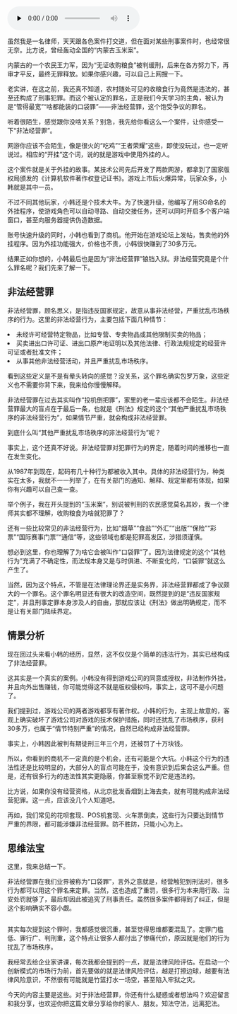 <audio id="audio" title="22 | 外挂真能大吉大利吗？" controls="" preload="none"><source id="mp3" src="https://static001.geekbang.org/resource/audio/eb/ab/eb7fb3cb41610e8bbdb4ad41cf20e1ab.mp3"></audio>

虽然我是一名律师，天天跟各色案件打交道，但在面对某些刑事案件时，也经常很无奈。比方说，曾经轰动全国的“内蒙古玉米案”。

内蒙古的一个农民王力军，因为“无证收购粮食”被判缓刑，后来在各方努力下，再审才平反，最终无罪释放。如果你感兴趣，可以自己上网搜一下。

老实讲，在这之前，我还真不知道，农村随处可见的收粮食行为竟然是违法的，甚至还构成了刑事犯罪。而这个被认定的罪名，正是我们今天学习的主角，被认为是“管得最宽”“啥都能装的口袋罪”——非法经营罪，这个饱受争议的罪名。

听着很陌生，感觉跟你没啥关系？别急，我先给你看这么一个案件，让你感受一下“非法经营罪”。

网游你应该不会陌生，像是很火的“吃鸡”“王者荣耀”这些，即使没玩过，也一定听说过。相应的“开挂”这个词，说的就是游戏中使用外挂的人。

这个案件就是关于外挂的故事。某技术公司先后开发了两款网游，都拿到了国家版权局颁发的《计算机软件著作权登记证书》。游戏上市后火爆异常，玩家众多，小韩就是其中一员。

不过不同其他玩家，小韩还是个技术大牛。为了快速升级，他编写了用SG命名的外挂程序，使游戏角色可以自动寻路、自动交接任务，还可以同时开启多个客户端窗口，甚至向服务器提供伪造数据。

账号快速升级的同时，小韩也看到了商机。他开始在游戏论坛上发帖，售卖他的外挂程序。因为外挂功能强大，价格也不贵，小韩很快赚到了30多万元。

结果正如你想的，小韩最后也是因为“非法经营罪”锒铛入狱。非法经营究竟是个什么罪名呢？我们先来了解一下。

## 非法经营罪

非法经营罪，顾名思义，是指违反国家规定，故意从事非法经营，严重扰乱市场秩序的行为。这里的非法经营行为，主要包括下面几种情节：

<li>
未经许可经营特定物品，比如专营、专卖物品或其他限制买卖的物品；
</li>
<li>
买卖进出口许可证、进出口原产地证明以及其他法律、行政法规规定的经营许可证或者批准文件；
</li>
<li>
从事其他非法经营活动，并且严重扰乱市场秩序。
</li>

看到这些定义是不是有晕头转向的感觉？没关系，这个罪名确实包罗万象，这些定义也不需要你背下来，我来给你慢慢解释。

非法经营罪在过去其实叫作“投机倒把罪”，家里的老一辈应该都不会陌生。非法经营罪最大的盲点在于最后一条，也就是《刑法》规定的这个“其他严重扰乱市场秩序的非法经营行为”，如果情节严重，就会构成非法经营罪。

到底什么叫“其他严重扰乱市场秩序的非法经营行为”呢？

事实上，这个还真不好说。非法经营罪对犯罪行为的界定，随着时间的推移也一直在发生变化。

从1987年到现在，起码有几十种行为都被收入其中。具体的非法经营行为，种类实在太多，我就不一一列举了，在有关部门的通知、解释、规定里都有体现，如果你有兴趣可以自己查一查。

举个例子，我在开头提到的“玉米案”，别说被判刑的农民感觉莫名其妙，我一个律师其实都不理解，收购粮食为啥就犯罪了？

还有一些比较常见的非法经营行为，比如“烟草”“食盐”“外汇”“出版”“保险”“彩票”“国际赛事门票”“通信”等，这些领域也都是犯罪高发区，涉猎须谨慎。

想必到这里，你也理解了为啥它会被叫作“口袋罪”了。因为法律规定的这个“其他行为”充满了不确定性，而法规本身又是与时俱进、不断变化的，“口袋罪”就这么产生了。

当然，因为这个特点，不管是在法律理论界还是实务界，非法经营罪都成了争议颇大的一个罪名。这个罪名明显还有很大的改造空间，既然提到的是“违反国家规定”，并且刑事定罪本身涉及人的自由，那就应该让《刑法》做出明确规定，而不是让有关部门陆续界定。

## 情景分析

现在回过头来看小韩的经历，显然，这不仅仅是个简单的违法行为，其实已经构成了非法经营罪。

这其实是一个真实的案例。小韩没有得到游戏公司的同意或授权，非法制作外挂，并且向外出售赚钱，你可能觉得这不就是版权侵权吗，事实上，这可不是小问题了。

我们提到过，游戏公司的两者游戏都享有著作权。小韩的行为，主观上故意的，客观上确实破坏了游戏公司对游戏的技术保护措施，同时还扰乱了市场秩序，获利30多万，也属于“情节特别严重”的情况，自然已经构成非法经营罪。

事实上，小韩因此被判有期徒刑三年三个月，还被罚了十万块钱。

所以，你看到的商机不一定真的是个机会，还有可能是个大坑。小韩这个行为的违法性还是比较明显的，大部分人的盲点可能在于，没有意识到后果会这么严重。但是，还有很多行为的违法性其实更隐蔽，你甚至察觉不到它是违法的。

比方说，如果你没有经营资格，从北京批发香烟到上海去卖，就有可能构成非法经营犯罪。这一点，应该没几个人知道吧。

再如，我们常见的花呗套现、POS机套现、火车票倒卖，这些行为只要达到情节严重的界限，都可能涉嫌非法经营罪。防不胜防，只能小心为上。

## 思维法宝

这里，我来总结一下。

非法经营罪在我们业界被称为“口袋罪”，言外之意就是，经营触犯到刑法时，很多行为都可以用这个罪名来定罪。当然，这也造成了重罚，很多行为本来用行政、治安处罚就够了，最后却因此被追究了刑事责任。虽然很多案件都得到了纠正，但是这个影响确实不容小觑。

<img src="https://static001.geekbang.org/resource/image/73/81/7359c0e947518c513e4b16544edd0681.jpg" alt="">

其实每次提到这个罪时，我都感觉很沉重，甚至觉得思维都要混乱了。定罪门槛低、罪行广、判刑重，这个特点让很多人都付出了惨痛代价，原因就是他们的行为扰乱了市场秩序。

我经常去给企业家讲课，每次我都会提到的一点，就是法律风险评估。在启动一个创新模式的市场行为前，首先要做的就是法律风险评估，越是打擦边球，越要有法律风险意识，不然很有可能就是竹篮打水一场空，甚至陷入牢狱之灾。

今天的内容主要是这些。对于非法经营罪，你还有什么疑惑或者想法吗？欢迎留言和我分享，也欢迎你把这篇文章分享给你的家人、朋友。知法守法，远离犯法。



